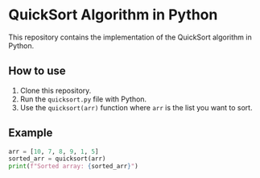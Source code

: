 # QuickSort Algorithm in Python

This repository contains the implementation of the QuickSort algorithm in Python.

## How to use

1. Clone this repository.
2. Run the `quicksort.py` file with Python.
3. Use the `quicksort(arr)` function where `arr` is the list you want to sort.

## Example

```python
arr = [10, 7, 8, 9, 1, 5]
sorted_arr = quicksort(arr)
print(f"Sorted array: {sorted_arr}")